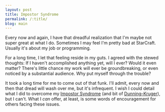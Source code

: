 ```yaml
---
layout: post
title: Impostor Syndrome
permalink: /:title/
blog: main
---
```


Every now and again, I have that dreadful realization that I'm maybe not super great at what I do. Sometimes I may feel I'm pretty bad at StarCraft. Usually it's about my job or programming.

For a long time, I let that feeling reside in my guts. I agreed with the stewed thoughts: If I haven't accomplished anything yet, will I ever? Would it even matter? There's little chance my work will ever be groundbreaking, or even noticed by a substantial audience. Why put myself through the trouble?

It took a long time for me to come out of that funk. I'll admit, every now and then that dread will wash over me, but it's infrequent. I wish I could detail what I did to overcome my [Impostor Syndrome](https://en.wikipedia.org/wiki/Impostor_syndrome) (and bit of [Dunning–Kruger](https://en.wikipedia.org/wiki/Dunning%E2%80%93Kruger_effect)), but I can't. What I _can_ offer, at least, is some words of encouragement for others facing these issues.


